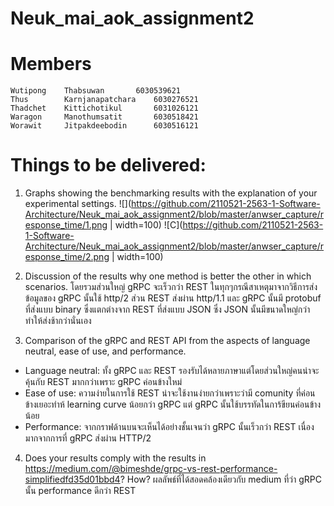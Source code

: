 # Neuk_mai_aok_assignment2

# Members

	Wutipong	Thabsuwan 		6030539621
	Thus		Karnjanapatchara 	6030276521
	Thadchet	Kittichotikul		6031026121
	Waragon 	Manothumsatit		6030518421
	Worawit 	Jitpakdeebodin		6030516121

# Things to be delivered:

1. Graphs showing the benchmarking results with the explanation of your experimental settings.
![](https://github.com/2110521-2563-1-Software-Architecture/Neuk_mai_aok_assignment2/blob/master/anwser_capture/response_time/1.png | width=100)
![C](https://github.com/2110521-2563-1-Software-Architecture/Neuk_mai_aok_assignment2/blob/master/anwser_capture/response_time/2.png | width=100)
 

2. Discussion of the results why one method is better the other in which scenarios.
โดยรวมส่วนใหญ่ gRPC จะเร็วกว่า REST ในทุกๆกรณีสาเหตุมาจากวิธีการส่งข้อมูลของ gRPC นั้นใช้ http/2 ส่วน REST ส่งผ่าน http/1.1 และ gRPC นั้นมี protobuf ที่ส่งแบบ binary ซึ่งแตกต่างจาก REST ที่ส่งแบบ JSON ซึ่ง JSON นั้นมีขนาดใหญ่กว่าทำให้ส่งช้ากว่านั่นเอง
3. Comparison of the gRPC and REST API from the aspects of language neutral, ease of use, and performance.
- Language neutral: ทั้ง gRPC และ REST รองรับได้หลายภาษาแต่โดยส่วนใหญ่คนน่าจะคุ้นกับ REST มากกว่าเพราะ gRPC ค่อนข้างใหม่
- Ease of use: ความง่ายในการใช้ REST น่าจะใช้งานง่ายกว่าเพราะว่ามี comunity ที่ค่อนข้างเยอะทำห้ learning curve น้อยกว่า gRPC แต่ gRPC นั้นใช้บรรทัดในการ้ขียนค่อนข้างน้อย
- Performance: จากกราฟด้านบนจะเห็นได้อย่างชั้นเจนว่า gRPC นั้นเร็วกว่า REST เนื่องมากจากการที่ gRPC ส่งผ่าน HTTP/2
4. Does your results comply with the results in https://medium.com/@bimeshde/grpc-vs-rest-performance-simplifiedfd35d01bbd4? How?
ผลลัพธ์ที่ได้สอดคล้องเดียวกับ medium ที่ว่า gRPC นั้น performance ดีกว่า REST
